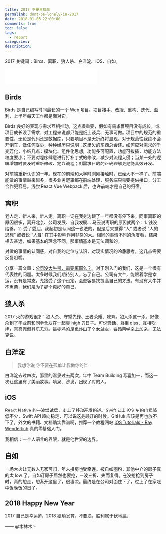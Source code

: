 ```yaml
---
title: 2017 不要再孤单
permalink: dont-be-lonely-in-2017
date: 2018-01-05 22:00:00
comments: true
toc: false
tags:
  - report
categories:
description:
---
```


2017 关键词：Birds、离职、狼人杀、白洋淀、iOS、自如。

<iframe frameborder="no" border="0" marginwidth="0" marginheight="0" width=298 height=52 src="//music.163.com/outchain/player?type=2&id=423314746&auto=0&height=32"></iframe>

## Birds

Birds 是自己编写时间最长的一个 Web 项目。项目接手、改版、重构、迭代、盈利，上半年每天工作都是面对它。

<!-- more -->

Birds 良好的表现与需求互相推动，这点很重要，假如有需求而项目没有成长，或项目成长没了需求，对工程来说都只能是纸上谈兵、无事可做。项目中的规范的重要性，无论是代码还是数据库，只要项目不是夭折终将显现，对于规范性我绝不会开倒车，做任何妥协，种种经历只说明：这里欠的东西总会还。如何应对需求的千变万化，小结几点：模块化、组件化思想，功能多可配置，功能可拔插，功能方法粒度要小；不要对程序肆意进行打补丁式的修改，减少对流程入侵；当某一处的逻辑增加时要及时重新修改、定义流程；对需求目的的正确理解更是能高效开发。

对前端重新认识的一年。现在的前端和大学时刚刚接触时，已经大不一样了。前端能做的事情越来越多，很多业务逻辑都在前端处理，服务端只需要提供接口，分工合作更容易。浅尝 React Vue Webpack 后，也许前端才是自己的归宿。

## 离职

老人走，新人来，新人走。离职一词在我身边跟了一年都没有停下来。同事离职的原因很多，离开北京、公司发展、自我发展... 马云说离职的原因就两个：1. 钱没给够。2. 受了委屈。我起初是认同这一说法的，但是后来觉得 “人” 或者说 “人的思想” 或者说 “人性” 在其中影响作用非常的大。相同的事情不同的角度看，结果相去甚远，如果基本的理念不同，那事情基本是无法调和的。

对做的事情的认同感，对自我的定位与认识，对现实情况的冷静思考，这几点需要反复咀嚼。

分享一篇文章：[公司没大牛带，需要离职么？](http://stormzhang.com/2017/06/26/leave-if-no-experts/)。对于刚入门的我们，这是一个很有代表性的问题。太多时候我们期待别人，忘了自己。公司有大牛，能跟着学是幸运，没有是常态。先接受了这个设定，会更容易找提高自己的方法。有没有大牛并不重要，我们是为了那个更好的自己。

## 狼人杀

2017 火的游戏很多：狼人杀、守望先锋、王者荣耀、吃鸡。狼人杀这一杀，好像杀到了毕业前和同学舍友在一起臭 high 的日子。可说骚话、互相 diss、互相吹捧，真真假假其乐无穷。最赤鸡的是鱼炸出了个女盆友，各路同学亲上加亲，无法克说。

## 白洋淀

> 我想你说
> 你不要在孤单让我做你的伴

白洋淀去过四次，那里的温泉过去两次，年中 Team Building 再喜加一，而这一次让这里有了美丽故事。喷泉、沙发，出现了对的人。

## iOS

React Native 的一波尝试后，走上了移动开发的道。Swift 让上 iOS 车的门槛降低不少，Swift API 趋向稳定，可以说这是最好的时候。GitHub 应该是再也放不下了，外文的书籍、文档确实靠谱啊，推荐一个教程网站 [iOS Tutorials - Ray Wenderlich](https://www.raywenderlich.com/category/ios) 真的零基础入门。

我相信：一个人语言的界限，就是他世界的边界。

## 自如

一场大火让无数人无家可归，年末换房也受牵连。被自如圈粉，其他中介的房子真的太 low 了。自如订房子居然也要抢，一波三折、失而复得。在没抢抢到房子时，真的想走，想离开这里了，很凄凉。最终是在公司对面住下了，过上了在家吃中饭晚饭的日子。

## 2018 Happy New Year

2017 自己是幸运的，2018 猥琐发育，不要浪，胜利属于伏地魔。

—— @木林木丶
